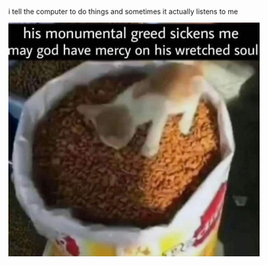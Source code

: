 i tell the computer to do things and sometimes it actually listens to me
<!--START_SECTION:update_image-->
<img src=https://raw.githubusercontent.com/sneakykestrel/sneakykestrel/main/.github/images/monumental_greed.png height="" width="" align=left alt=kitty />
<!--END_SECTION:update_image-->

